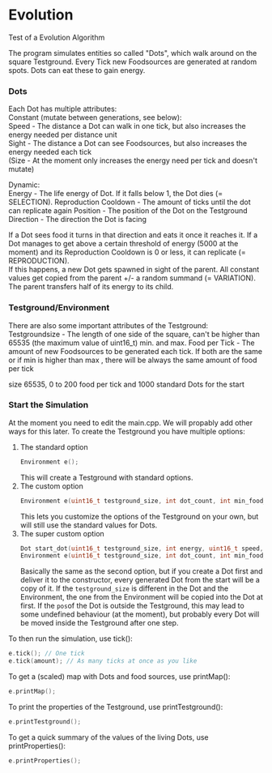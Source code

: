 # Evolution
Test of a Evolution Algorithm

The program simulates entities so called "Dots", which walk around on the square Testground. Every Tick new Foodsources are generated at random spots. Dots can eat these to gain energy.  

### Dots

Each Dot has multiple attributes:  
Constant (mutate between generations, see below):  
Speed - The distance a Dot can walk in one tick, but also increases the energy needed per distance unit  
Sight - The distance a Dot can see Foodsources, but also increases the energy needed each tick  
(Size - At the moment only increases the energy need per tick and doesn't mutate)

Dynamic:  
Energy - The life energy of Dot. If it falls below 1, the Dot dies (= SELECTION).
Reproduction Cooldown - The amount of ticks until the dot can replicate again
Position - The position of the Dot on the Testground
Direction - The direction the Dot is facing

If a Dot sees food it turns in that direction and eats it once it reaches it. If a Dot manages to get above a certain threshold of energy (5000 at the moment) and its Reproduction Cooldown is 0 or less, it can replicate (= REPRODUCTION).  
If this happens, a new Dot gets spawned in sight of the parent. All constant values get copied from the parent +/- a random summand (= VARIATION). The parent transfers half of its energy to its child.


### Testground/Environment

There are also some important attributes of the Testground:  
Testgroundsize - The length of one side of the square, can't be higher than 65535 (the maximum value of uint16_t)
min. and max. Food per Tick - The amount of new Foodsources to be generated each tick. If both are the same or if min is higher than  max , there will be always the same amount of food per tick  

size 65535, 0 to 200 food per tick and 1000 standard Dots for the start

### Start the Simulation
At the moment you need to edit the main.cpp. We will propably add other ways for this later.
To create the Testground you have multiple options:  
1. The standard option  
    ```C++
    Environment e();
    ```
    This will create a Testground with standard options.
2. The custom option
    ```C++
    Environment e(uint16_t testground_size, int dot_count, int min_food_count, int max_food_count)
    ```
    This lets you customize the options of the Testground on your own, but will still use the standard values for Dots.
3. The super custom option
    ```C++
    Dot start_dot(uint16_t testground_size, int energy, uint16_t speed, uint16_t sight, uint16_t size, std::pair<uint16_t, uint16_t> pos);
    Environment e(uint16_t testground_size, int dot_count, int min_food_count, int max_food_count, Dot start_dot)
    ```
    Basically the same as the second option, but if you create a Dot first and deliver it to the constructor, every generated Dot from the start will be a copy of it. If the `testground_size` is different in the Dot and the Environment, the one from the Environment will be copied into the Dot at first. If the `pos`of the Dot is outside the Testground, this may lead to some undefined behaviour (at the moment), but probably every Dot will be moved inside the Testground after one step.
    
To then run the simulation, use tick():  
```C++
e.tick(); // One tick
e.tick(amount); // As many ticks at once as you like
```
To get a (scaled) map with Dots and food sources, use printMap():  
```C++
e.printMap();
```
To print the properties  of the Testground, use printTestground():  
```C++
e.printTestground();
```
To get a quick summary of the values of the living Dots, use printProperties():  
```C++
e.printProperties();
```
